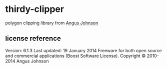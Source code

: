 # thirdy-clipper

polygon clipping library from [Angus Johnson](http://www.angusj.com/delphi/clipper.php)

## license reference

Version: 6.1.3
Last updated: 19 January 2014
Freeware for both open source and commercial applications (Boost Software License).
Copyright © 2010-2014 Angus Johnson
